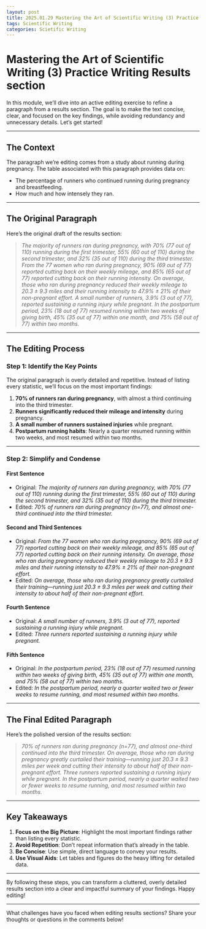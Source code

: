 ```yaml
---
layout: post
title: 2025.01.29 Mastering the Art of Scientific Writing (3) Practice Writing Results section
tags: Scientific Writing
categories: Scietific Writing
---
```


# Mastering the Art of Scientific Writing (3) Practice Writing Results section 

In this module, we’ll dive into an active editing exercise to refine a paragraph from a results section. The goal is to make the text concise, clear, and focused on the key findings, while avoiding redundancy and unnecessary details. Let’s get started!  

---

## **The Context**  

The paragraph we’re editing comes from a study about running during pregnancy. The table associated with this paragraph provides data on:  
- The percentage of runners who continued running during pregnancy and breastfeeding.  
- How much and how intensely they ran.  

---

## **The Original Paragraph**  

Here’s the original draft of the results section:  

> *The majority of runners ran during pregnancy, with 70% (77 out of 110) running during the first trimester, 55% (60 out of 110) during the second trimester, and 32% (35 out of 110) during the third trimester. From the 77 women who ran during pregnancy, 90% (69 out of 77) reported cutting back on their weekly mileage, and 85% (65 out of 77) reported cutting back on their running intensity. On average, those who ran during pregnancy reduced their weekly mileage to 20.3 ± 9.3 miles and their running intensity to 47.9% ± 21% of their non-pregnant effort. A small number of runners, 3.9% (3 out of 77), reported sustaining a running injury while pregnant. In the postpartum period, 23% (18 out of 77) resumed running within two weeks of giving birth, 45% (35 out of 77) within one month, and 75% (58 out of 77) within two months.*  

---

## **The Editing Process**  

### **Step 1: Identify the Key Points**  
The original paragraph is overly detailed and repetitive. Instead of listing every statistic, we’ll focus on the most important findings:  
1. **70% of runners ran during pregnancy**, with almost a third continuing into the third trimester.  
2. **Runners significantly reduced their mileage and intensity** during pregnancy.  
3. **A small number of runners sustained injuries** while pregnant.  
4. **Postpartum running habits**: Nearly a quarter resumed running within two weeks, and most resumed within two months.  

---

### **Step 2: Simplify and Condense**  

#### **First Sentence**  
- Original: *The majority of runners ran during pregnancy, with 70% (77 out of 110) running during the first trimester, 55% (60 out of 110) during the second trimester, and 32% (35 out of 110) during the third trimester.*  
- Edited: *70% of runners ran during pregnancy (n=77), and almost one-third continued into the third trimester.*  

#### **Second and Third Sentences**  
- Original: *From the 77 women who ran during pregnancy, 90% (69 out of 77) reported cutting back on their weekly mileage, and 85% (65 out of 77) reported cutting back on their running intensity. On average, those who ran during pregnancy reduced their weekly mileage to 20.3 ± 9.3 miles and their running intensity to 47.9% ± 21% of their non-pregnant effort.*  
- Edited: *On average, those who ran during pregnancy greatly curtailed their training—running just 20.3 ± 9.3 miles per week and cutting their intensity to about half of their non-pregnant effort.*  

#### **Fourth Sentence**  
- Original: *A small number of runners, 3.9% (3 out of 77), reported sustaining a running injury while pregnant.*  
- Edited: *Three runners reported sustaining a running injury while pregnant.*  

#### **Fifth Sentence**  
- Original: *In the postpartum period, 23% (18 out of 77) resumed running within two weeks of giving birth, 45% (35 out of 77) within one month, and 75% (58 out of 77) within two months.*  
- Edited: *In the postpartum period, nearly a quarter waited two or fewer weeks to resume running, and most resumed within two months.*  

---

## **The Final Edited Paragraph**  

Here’s the polished version of the results section:  

> *70% of runners ran during pregnancy (n=77), and almost one-third continued into the third trimester. On average, those who ran during pregnancy greatly curtailed their training—running just 20.3 ± 9.3 miles per week and cutting their intensity to about half of their non-pregnant effort. Three runners reported sustaining a running injury while pregnant. In the postpartum period, nearly a quarter waited two or fewer weeks to resume running, and most resumed within two months.*  

---

## **Key Takeaways**  

1. **Focus on the Big Picture**: Highlight the most important findings rather than listing every statistic.  
2. **Avoid Repetition**: Don’t repeat information that’s already in the table.  
3. **Be Concise**: Use simple, direct language to convey your results.  
4. **Use Visual Aids**: Let tables and figures do the heavy lifting for detailed data.  

---

By following these steps, you can transform a cluttered, overly detailed results section into a clear and impactful summary of your findings. Happy editing!  

---

What challenges have you faced when editing results sections? Share your thoughts or questions in the comments below!
